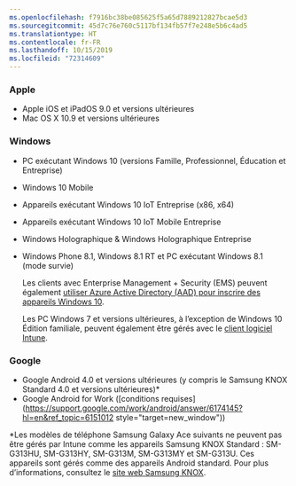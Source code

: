 ```yaml
---
ms.openlocfilehash: f7916bc38be085625f5a65d7889212827bcae5d3
ms.sourcegitcommit: 45d7c76e760c5117bf134fb57f7e248e5b6c4ad5
ms.translationtype: HT
ms.contentlocale: fr-FR
ms.lasthandoff: 10/15/2019
ms.locfileid: "72314609"
---
```

### <a name="apple"></a>Apple
- Apple iOS et iPadOS 9.0 et versions ultérieures
- Mac OS X 10.9 et versions ultérieures

### <a name="windows"></a>Windows
- PC exécutant Windows 10 (versions Famille, Professionnel, Éducation et Entreprise)
- Windows 10 Mobile
- Appareils exécutant Windows 10 IoT Entreprise (x86, x64)
- Appareils exécutant Windows 10 IoT Mobile Entreprise
- Windows Holographique &amp; Windows Holographique Entreprise
- Windows Phone 8.1, Windows 8.1 RT et PC exécutant Windows 8.1 (mode survie)

  Les clients avec Enterprise Management + Security (EMS) peuvent également [utiliser Azure Active Directory (AAD) pour inscrire des appareils Windows 10](/intune/enrollment/windows-enroll#enable-windows-10-automatic-enrollment).

  Les PC Windows 7 et versions ultérieures, à l’exception de Windows 10 Édition familiale, peuvent également être gérés avec le [client logiciel Intune](/intune-classic/deploy-use/manage-windows-pcs-with-microsoft-intune).

### <a name="google"></a>Google
- Google Android 4.0 et versions ultérieures (y compris le Samsung KNOX Standard 4.0 et versions ultérieures)*
- Google Android for Work ([conditions requises](https://support.google.com/work/android/answer/6174145?hl=en&ref_topic=6151012 style="target=new_window"))

*Les modèles de téléphone Samsung Galaxy Ace suivants ne peuvent pas être gérés par Intune comme les appareils Samsung KNOX Standard : SM-G313HU, SM-G313HY, SM-G313M, SM-G313MY et SM-G313U. Ces appareils sont gérés comme des appareils Android standard. Pour plus d’informations, consultez le [site web Samsung KNOX](https://www.samsungknox.com/en).